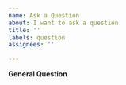 ```yaml
---
name: Ask a Question
about: I want to ask a question
title: ''
labels: question
assignees: ''

---
```


**General Question**
<!--
Before asking a question, make sure you have:
- Searched existing questions.
- Googled your question.
- Searched open and closed [GitHub issues](https://github.com/buckyos/cyfs-ts-sdk/issues?q=is%3Aopen+is%3Aissue)

Then make a  clear and concise description of  your questions.
-->
